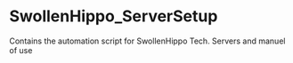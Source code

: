 # SwollenHippo_ServerSetup
Contains the automation script for SwollenHippo Tech. Servers and manuel of use
